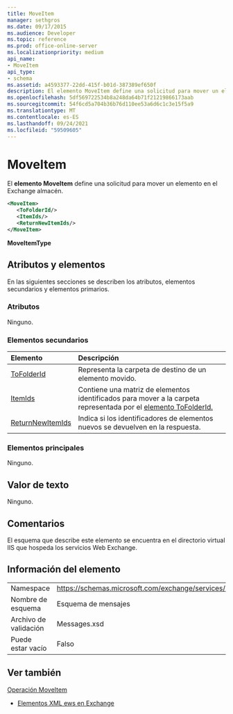 ```yaml
---
title: MoveItem
manager: sethgros
ms.date: 09/17/2015
ms.audience: Developer
ms.topic: reference
ms.prod: office-online-server
ms.localizationpriority: medium
api_name:
- MoveItem
api_type:
- schema
ms.assetid: a4593377-22dd-415f-b01d-387389ef650f
description: El elemento MoveItem define una solicitud para mover un elemento en el Exchange almacén.
ms.openlocfilehash: 5df569722534b8a248da64b71f21219866173aab
ms.sourcegitcommit: 54f6cd5a704b36b76d110ee53a6d6c1c3e15f5a9
ms.translationtype: MT
ms.contentlocale: es-ES
ms.lasthandoff: 09/24/2021
ms.locfileid: "59509605"
---
```

# <a name="moveitem"></a>MoveItem

El **elemento MoveItem** define una solicitud para mover un elemento en el Exchange almacén. 
  
```XML
<MoveItem>
   <ToFolderId/>
   <ItemIds/>
   <ReturnNewItemIds/>
</MoveItem>
```

 **MoveItemType**
## <a name="attributes-and-elements"></a>Atributos y elementos

En las siguientes secciones se describen los atributos, elementos secundarios y elementos primarios.
  
### <a name="attributes"></a>Atributos

Ninguno.
  
### <a name="child-elements"></a>Elementos secundarios

|**Elemento**|**Descripción**|
|:-----|:-----|
|[ToFolderId](tofolderid.md) <br/> |Representa la carpeta de destino de un elemento movido.  <br/> |
|[ItemIds](itemids.md) <br/> |Contiene una matriz de elementos identificados para mover a la carpeta representada por el [elemento ToFolderId.](tofolderid.md)  <br/> |
|[ReturnNewItemIds](returnnewitemids.md) <br/> |Indica si los identificadores de elementos nuevos se devuelven en la respuesta.  <br/> |
   
### <a name="parent-elements"></a>Elementos principales

Ninguno.
  
## <a name="text-value"></a>Valor de texto

Ninguno.
  
## <a name="remarks"></a>Comentarios

El esquema que describe este elemento se encuentra en el directorio virtual IIS que hospeda los servicios Web Exchange.
  
## <a name="element-information"></a>Información del elemento

|||
|:-----|:-----|
|Namespace  <br/> |https://schemas.microsoft.com/exchange/services/2006/messages  <br/> |
|Nombre de esquema  <br/> |Esquema de mensajes  <br/> |
|Archivo de validación  <br/> |Messages.xsd  <br/> |
|Puede estar vacío  <br/> |Falso  <br/> |
   
## <a name="see-also"></a>Ver también



[Operación MoveItem](moveitem-operation.md)


- [Elementos XML ews en Exchange](ews-xml-elements-in-exchange.md)

